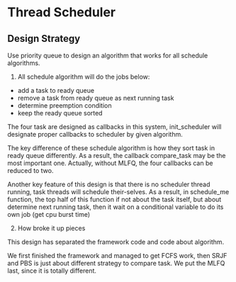 # Thread Scheduler

## Design Strategy
Use priority queue to design an algorithm that works for all schedule algorithms.

1. All schedule algorithm will do the jobs below: 
- add a task to ready queue
- remove a task from ready queue as next running task 
- determine preemption condition
- keep the ready queue sorted

The four task are designed as callbacks in this system, init_scheduler will designate proper callbacks to scheduler by given algorithm.

The key difference of these schedule algorithm is how they sort task in ready queue differently. As a result, the callback compare_task may be the most important one. Actually, without MLFQ, the four callbacks can be reduced to two.

Another key feature of this design is that there is no scheduler thread running, task threads will schedule their-selves. As a result, in schedule_me function, the top half of this function if not about the task itself, but about determine next running task, then it wait on a conditional variable to do its own job (get cpu burst time)

2. How broke it up pieces

This design has separated the framework code and code about algorithm.

We first finished the framework and managed to get FCFS work, then SRJF and PBS is just about different strategy to compare task. We put the MLFQ last, since it is totally different.
